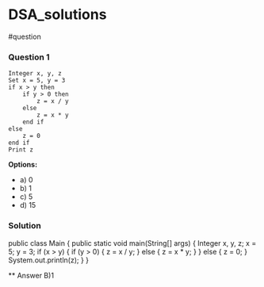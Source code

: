 # DSA_solutions

#question
### Question 1
```
Integer x, y, z
Set x = 5, y = 3
if x > y then
    if y > 0 then
        z = x / y
    else
        z = x * y
    end if
else
    z = 0
end if
Print z
```
**Options:**
- a) 0
- b) 1
- c) 5
- d) 15


### Solution 
public class Main {
    public static void main(String[] args) {
        Integer x, y, z;
        x = 5;
        y = 3;
        if (x > y) {
            if (y > 0) {
                z = x / y;
            } else {
                z = x * y;
            }
        } else {
            z = 0;
        }
        System.out.println(z);
    }
}

** Answer B)1

